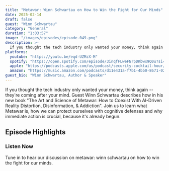 ```yaml
---
title: "Metawar: Winn Schwartau on How to Win the Fight for Our Minds"
date: 2025-02-14
draft: false
guest: "Winn Schwartau"
category: "General"
duration: "1:03:57"
image: "/images/episodes/episode-049.png"
description: >-
  If you thought the tech industry only wanted your money, think again -- they're coming after your mind. Guest Winn Schwartau describes how in his new book "The Art and Science of Metawar: How to Coexist With AI-Driven Reality Distortion, Disinformation, & Addiction". Join us to learn what Metawar is, how we can protect ourselves with cognitive defenses and why immediate action is crucial, because it's already begun.
platforms:
  youtube: "https://youtu.be/eqd-UZMzX-M"
  spotify: "https://open.spotify.com/episode/3inqfFLweFNrpDKbwx9Q0u?si=7ad122d7665d4893"
  apple: "https://podcasts.apple.com/us/podcast/security-cocktail-hour/id1679376200?i=1000692256201"
  amazon: "https://music.amazon.com/podcasts/d11e431a-f7b1-4bb0-8671-024afce9ade6/security-cocktail-hour"
guest_bio: "Winn Schwartau, Author & Speaker"
---
```


If you thought the tech industry only wanted your money, think again -- they're coming after your mind. Guest Winn Schwartau describes how in his new book "The Art and Science of Metawar: How to Coexist With AI-Driven Reality Distortion, Disinformation, & Addiction". Join us to learn what Metawar is, how we can protect ourselves with cognitive defenses and why immediate action is crucial, because it's already begun.

## Episode Highlights

### Listen Now

Tune in to hear our discussion on metawar: winn schwartau on how to win the fight for our minds.